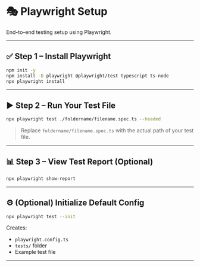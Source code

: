 # 🎭 Playwright  Setup

End-to-end testing setup using Playwright.

---

## ✅ Step 1 – Install Playwright

```bash
npm init -y
npm install -D playwright @playwright/test typescript ts-node
npx playwright install
```

---

## ▶️ Step 2 – Run Your Test File

```bash
npx playwright test ./foldername/filename.spec.ts --headed
```

> Replace `foldername/filename.spec.ts` with the actual path of your test file.

---

## 📊 Step 3 – View Test Report (Optional)

```bash
npx playwright show-report
```

---

## ⚙️ (Optional) Initialize Default Config

```bash
npx playwright test --init
```

Creates:
- `playwright.config.ts`
- `tests/` folder
- Example test file

---